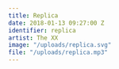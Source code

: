 ```yaml
---
title: Replica
date: 2018-01-13 09:27:00 Z
identifier: replica
artist: The XX
image: "/uploads/replica.svg"
file: "/uploads/replica.mp3"
---
```

